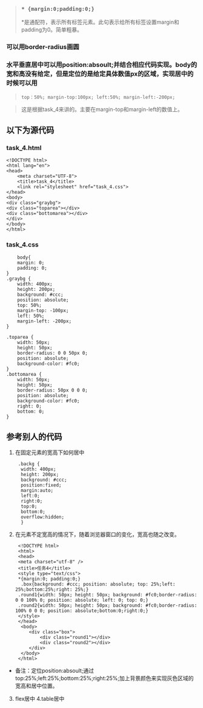> ###  `* {margin:0;padding:0;}`
> *是通配符，表示所有标签元素。此句表示给所有标签设置margin和padding为0。简单粗暴。

### 可以用border-radius画圆

### 水平垂直居中可以用position:absoult;并结合相应代码实现。body的宽和高没有给定，但是定位的是给定具体数值px的区域，实现居中的时候可以用 
>  `top：50%; margin-top:100px; left:50%; margin-left:-200px;`

> 这是根据task_4来讲的。主要在margin-top和margin-left的数值上。

## 以下为源代码

### task_4.html
    <!DOCTYPE html>
    <html lang="en">
    <head>
    	<meta charset="UTF-8">
    	<title>task_4</title>
    	<link rel="stylesheet" href="task_4.css">
    </head>
    <body>
    <div class="graybg">
    <div class="toparea"></div>
    <div class="bottomarea"></div>
    </div>
    </body>
    </html>

### task_4.css

	    body{
    	margin: 0;
    	padding: 0;
    }
    .graybg {
    	width: 400px;
    	height: 200px;
    	background: #ccc;
    	position: absolute;
    	top: 50%;
    	margin-top: -100px;
    	left: 50%;
    	margin-left: -200px;
    }
    
    .toparea {
    	width: 50px;
    	height: 50px;
    	border-radius: 0 0 50px 0;
    	position: absolute;
    	background-color: #fc0;
    }
    .bottomarea {
    	width: 50px;
    	height: 50px;
    	border-radius: 50px 0 0 0;
    	position: absolute;
    	background-color: #fc0;
    	right: 0;
    	bottom: 0;
    }

## 参考别人的代码

1. 在固定元素的宽高下如何居中

        .backg {
  		 width: 400px;
  		 height: 200px;
   		 background: #ccc;
   		 position:fixed;
   		 margin:auto;
   		 left:0;
   		 right:0;
   		 top:0;
   		 bottom:0;
   		 overflow:hidden;
   		 } 

2. 在元素不定宽高的情况下，随着浏览器窗口的变化，宽高也随之改变。

    	<!DOCTYPE html>
    	<html>
    	<head>
    	<meta charset="utf-8" />
    	<title>任务4</title>
    	<style type="text/css">
    	*{margin:0; padding:0;}
		 .box{background: #ccc; position: absolute; top: 25%;left: 25%;bottom:25%;right: 25%;}
    	.round1{width: 50px; height: 50px; background: #fc0;border-radius: 0 0 100% 0; position: absolute; left: 0; top: 0;}
    	.round2{width: 50px; height: 50px; background: #fc0;border-radius: 100% 0 0 0; position: absolute;bottom:0;right:0;}
    	</style>
  	  	</head>
   		 <body>
    		<div class="box">
    			<div class="round1"></div>
    			<div class="round2"></div>
    		</div>
   		 </body>
    	</html>

- 备注：定位position:absoult;通过top:25%;left:25%;bottom:25%;right:25%;加上背景颜色来实现灰色区域的宽高和居中位置。

3. flex居中
4.table居中
